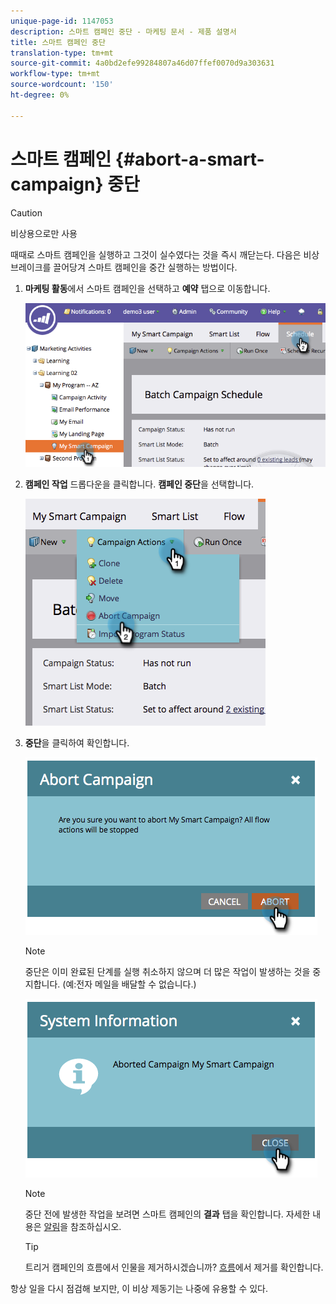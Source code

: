 ```yaml
---
unique-page-id: 1147053
description: 스마트 캠페인 중단 - 마케팅 문서 - 제품 설명서
title: 스마트 캠페인 중단
translation-type: tm+mt
source-git-commit: 4a0bd2efe99284807a46d07ffef0070d9a303631
workflow-type: tm+mt
source-wordcount: '150'
ht-degree: 0%

---
```



# 스마트 캠페인 {#abort-a-smart-campaign} 중단

>[!CAUTION]
>
>비상용으로만 사용

때때로 스마트 캠페인을 실행하고 그것이 실수였다는 것을 즉시 깨닫는다. 다음은 비상 브레이크를 끌어당겨 스마트 캠페인을 중간 실행하는 방법이다.

1. **마케팅 활동**&#x200B;에서 스마트 캠페인을 선택하고 **예약** 탭으로 이동합니다.

   ![](assets/image2014-9-22-16-3a19-3a44.png)

1. **캠페인 작업** 드롭다운을 클릭합니다. **캠페인 중단**&#x200B;을 선택합니다.

   ![](assets/image2014-9-22-16-19-48.png)

1. **중단**&#x200B;을 클릭하여 확인합니다.

   ![](assets/image2014-9-22-16-3a19-3a57.png)

   >[!NOTE]
   >
   >중단은 이미 완료된 단계를 실행 취소하지 않으며 더 많은 작업이 발생하는 것을 중지합니다. (예:전자 메일을 배달할 수 없습니다.)

   ![](assets/image2014-9-22-16-3a20-3a0.png)

   >[!NOTE]
   >
   >중단 전에 발생한 작업을 보려면 스마트 캠페인의 **결과** 탭을 확인합니다. 자세한 내용은 [알림](/help/marketo/product-docs/core-marketo-concepts/miscellaneous/understanding-notifications.md)을 참조하십시오.

   >[!TIP]
   >
   >트리거 캠페인의 흐름에서 인물을 제거하시겠습니까? [흐름](/help/marketo/product-docs/core-marketo-concepts/smart-campaigns/flow-actions/remove-from-flow.md)에서 제거를 확인합니다.

항상 일을 다시 점검해 보지만, 이 비상 제동기는 나중에 유용할 수 있다.
